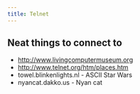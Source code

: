 ```yaml
---
title: Telnet
---
```


## Neat things to connect to

* <http://www.livingcomputermuseum.org>
* <http://www.telnet.org/htm/places.htm>
* towel.blinkenlights.nl - ASCII Star Wars
* nyancat.dakko.us - Nyan cat


